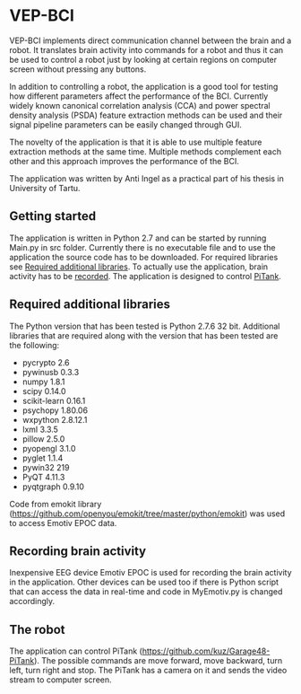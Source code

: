 # VEP-BCI

VEP-BCI implements direct communication channel between the brain and a robot. It translates brain activity into commands for a robot and thus it can be used to control a robot just by looking at certain regions on computer screen without pressing any buttons.

In addition to controlling a robot, the application is a good tool for testing how different parameters affect the performance of the BCI. Currently widely known canonical correlation analysis (CCA) and power spectral density analysis (PSDA) feature extraction methods can be used and their signal pipeline parameters can be easily changed through GUI.

The novelty of the application is that it is able to use multiple feature extraction methods at the same time. Multiple methods complement each other and this approach improves the performance of the BCI.

The application was written by Anti Ingel as a practical part of his thesis in University of Tartu.

## Getting started

The application is written in Python 2.7 and can be started by running Main.py in src folder. Currently there is no executable file and to use the application the source code has to be downloaded. For required libraries see [Required additional libraries](https://github.com/kahvel/VEP-BCI#required-additional-libraries). To actually use the application, brain activity has to be [recorded](https://github.com/kahvel/VEP-BCI#recording-brain-activity). The application is designed to control [PiTank](https://github.com/kahvel/VEP-BCI#the-robot).

## Required additional libraries

The Python version that has been tested is Python 2.7.6 32 bit. Additional libraries that are required along with the version that has been tested are the following:
* pycrypto 2.6
* pywinusb 0.3.3
* numpy 1.8.1
* scipy 0.14.0
* scikit-learn 0.16.1
* psychopy 1.80.06
* wxpython  2.8.12.1
* lxml 3.3.5
* pillow 2.5.0
* pyopengl 3.1.0
* pyglet 1.1.4
* pywin32 219
* PyQT 4.11.3
* pyqtgraph 0.9.10

Code from emokit library (https://github.com/openyou/emokit/tree/master/python/emokit) was used to access Emotiv EPOC data. 

## Recording brain activity

Inexpensive EEG device Emotiv EPOC is used for recording the brain activity in the application. Other devices can be used too if there is Python script that can access the data in real-time and code in MyEmotiv.py is changed accordingly.

## The robot

The application can control PiTank (https://github.com/kuz/Garage48-PiTank). The possible commands are move forward, move backward, turn left, turn right and stop. The PiTank has a camera on it and sends the video stream to computer screen.
